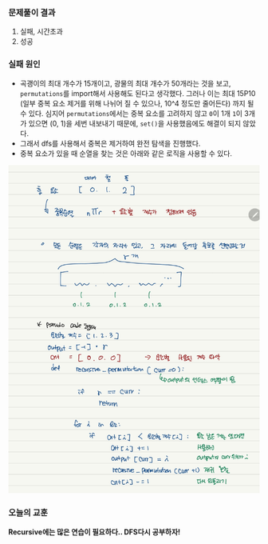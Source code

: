 ### 문제풀이 결과

1. 실패, 시간초과
2. 성공



### 실패 원인

* 곡괭이의 최대 개수가 15개이고, 광물의 최대 개수가 50개라는 것을 보고, `permutations`를 import해서 사용해도 된다고 생각했다. 그러나 이는 최대 15P10 (일부 중복 요소 제거를 위해 나뉘어 질 수 있으나, 10^4 정도만 줄어든다) 까지 될 수 있다. 심지어 `permutations`에서는 중복 요소를 고려하지 않고 `0`이 1개 `1`이 3개가 있으면 (0, 1)을 세번 내보내기 때문에, `set()`을 사용했음에도 해결이 되지 않았다.
* 그래서 dfs를 사용해서 중복은 제거하여 완전 탐색을 진행했다.
* 중복 요소가 있을 때 순열을 찾는 것은 아래와 같은 로직을 사용할 수 있다.

![image-20230416010602091](feedback.assets/image-20230416010602091.png)





### 오늘의 교훈

**Recursive에는 많은 연습이 필요하다.. DFS다시 공부하자!**